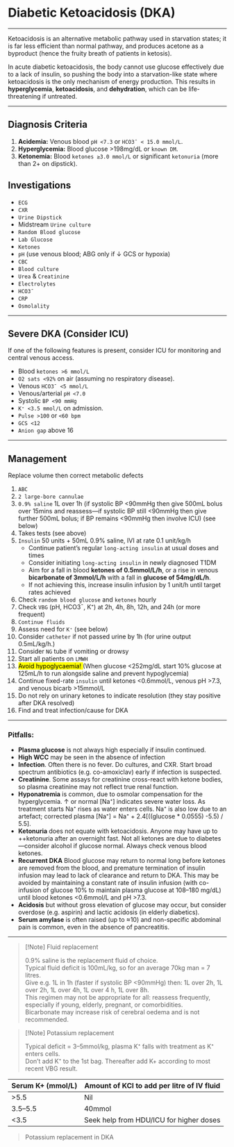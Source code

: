 # Diabetic Ketoacidosis (DKA)

---

Ketoacidosis is an alternative metabolic pathway used in starvation states; it is far less efficient than normal pathway, and produces acetone as a byproduct (hence the fruity breath of patients in ketosis). 

In acute diabetic ketoacidosis, the body cannot use glucose effectively due to a lack of insulin, so pushing the body into a starvation-like state where ketoacidosis is the only mechanism of energy production. 
This results in **hyperglycemia**, **ketoacidosis**, and **dehydration**, which can be life-threatening if untreated.

---

## Diagnosis Criteria

1. **Acidemia:** Venous blood `pH <7.3` or `HCO3¯ < 15.0 mmol/L`.
2. **Hyperglycemia:** Blood glucose >198mg/dL or `known DM`.
3. **Ketonemia:** Blood `ketones ≥3.0 mmol/L` or significant `ketonuria` (more than 2+ on dipstick).

## Investigations

- `ECG` 
- `CXR`
- `Urine Dipstick` 
- Midstream `Urine culture`
- `Random Blood glucose`
- `Lab Glucose`
- `Ketones`
- `pH` (use venous blood; ABG only if ↓ GCS or hypoxia)
- `CBC`
- `Blood culture`
- `Urea` & `Creatinine`
- `Electrolytes`
- `HCO3¯`
- `CRP`
- `Osmolality`


---

## Severe DKA (Consider ICU)

If one of the following features is present, consider ICU for monitoring and central venous access.

- Blood `ketones >6 mmol/L`
- `O2 sats <92%` on air (assuming no respiratory disease).
- Venous `HCO3¯ <5 mmol/L`
- Venous/arterial `pH <7.0`
- Systolic `BP <90 mmHg`
- `K⁺ <3.5 mmol/L` on admission.
- `Pulse >100` or `<60 bpm`
- `GCS <12`
- `Anion gap` above 16

---

## Management

Replace volume then correct metabolic defects

1. `ABC`
2. `2 large-bore cannulae`
3. `0.9% saline` 1L over 1h (if systolic BP <90mmHg then give 500mL bolus over 15mins and reassess—if systolic BP still <90mmHg then give further 500mL bolus; if BP remains <90mmHg then involve ICU) (see below)
4. Takes tests (see above)
5. `Insulin` 50 units + 50mL 0.9% saline, IVI at rate 0.1 unit/kg/h
	- Continue patient’s regular `long-acting insulin` at usual doses and times
	- Consider initiating `long-acting insulin` in newly diagnosed T1DM
	-  Aim for a fall in blood **ketones of 0.5mmol/L/h**, or a rise in venous **bicarbonate of 3mmol/L/h** with a fall in **glucose of 54mg/dL/h**.
	- If not achieving this, increase insulin infusion by 1 unit/h until target rates achieved
6. Check `random blood glucose` and `ketones` hourly
7. Check `VBG` (pH, HCO3¯, K⁺) at 2h, 4h, 8h, 12h, and 24h (or more frequent)
8. `Continue fluids`
9. Assess need for `K⁺` (see below)
10. Consider `catheter` if not passed urine by 1h (for urine output 0.5mL/kg/h.)
11. Consider `NG` tube if vomiting or drowsy
12. Start all patients on `LMWH`
13. <mark>Avoid hypoglycaemia! </mark> (When glucose <252mg/dL start 10% glucose at 125mL/h to run alongside saline and prevent hypoglycemia)
14. Continue fixed-rate `insulin` until ketones <0.6mmol/L, venous pH >7.3, and venous bicarb >15mmol/L
15. Do not rely on urinary ketones to indicate resolution (they stay positive after DKA resolved)
16. Find and treat infection/cause for DKA

---

### **Pitfalls:**

- **Plasma glucose** is not always high especially if insulin continued.
- **High WCC** may be seen in the absence of infection
- **Infection**. Often there is no fever. Do cultures, and CXR. Start broad spectrum antibiotics (e.g. co-amoxiclav) early if infection is suspected.
- **Creatinine**. Some assays for creatinine cross-react with ketone bodies, so plasma creatinine may not reflect true renal function.
- **Hyponatremia** is common, due to osmolar compensation for the hyperglycemia. ↑ or normal [Na⁺] indicates severe water loss. As treatment starts Na⁺ rises as water enters cells. Na⁺ is also low due to an artefact; corrected plasma [Na⁺] = Na⁺ + 2.4[((glucose * 0.0555) -5.5) / 5.5].
- **Ketonuria** does not equate with ketoacidosis. Anyone may have up to ++ketonuria after an overnight fast. Not all ketones are due to diabetes—consider alcohol if glucose normal. Always check venous blood ketones.
- **Recurrent DKA** Blood glucose may return to normal long before ketones are removed from the blood, and premature termination of insulin infusion may lead to lack of clearance and return to DKA. This may be avoided by maintaining a constant rate of insulin infusion (with co-infusion of glucose 10% to maintain plasma glucose at 108–180 mg/dL) until blood ketones <0.6mmol/L and pH >7.3.
- **Acidosis** but without gross elevation of glucose may occur, but consider overdose (e.g. aspirin) and lactic acidosis (in elderly diabetics).
- **Serum amylase** is often raised (up to ≈10) and non-specific abdominal pain is common, even in the absence of pancreatitis.

---

> [!Note] Fluid replacement
> 
> 0.9% saline is the replacement fluid of choice. <br />
> Typical fluid deficit is 100mL/kg, so for an average 70kg man = 7 litres. <br />
> Give e.g. 1L in 1h (faster if systolic BP <90mmHg) then: 1L over 2h, 1L over 2h, 1L over 4h, 1L over 4 h, 1L over 8h. <br /> 
> This regimen may not be appropriate for all: reassess frequently, especially if young, elderly, pregnant, or comorbidities. <br />
> Bicarbonate may increase risk of cerebral oedema and is not recommended.

> [!Note] Potassium replacement
> 
> Typical deficit = 3–5mmol/kg, plasma K⁺ falls with treatment as K⁺ enters cells. <br />
> Don’t add K⁺ to the 1st bag. Thereafter add K+ according to most recent VBG result. <br />
> 

| Serum K+ (mmol/L) | Amount of KCl to add per litre of IV fluid |
| ----------------- | ------------------------------------------ |
| >5.5              | Nil                                        |
| 3.5–5.5           | 40mmol                                     |
| <3.5              | Seek help from HDU/ICU for higher doses    |
> Potassium replacement in DKA